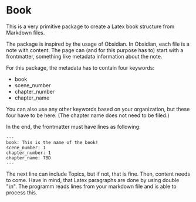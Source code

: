 # Book

This is a very primitive package to create a Latex book structure from Markdown files.

The package is inspired by the usage of Obsidian. In Obsidian, each file is a note with content. The page can (and for this purpose has to) start with a frontmatter, something like metadata information about the note.

For this package, the metadata has to contain four keywords:
- book
- scene_number
- chapter_number
- chapter_name

You can also use any other keywords based on your organization, but these four have to be here. (The chapter name does not need to be filed.)

In the end, the frontmatter must have lines as following:

```
---
book: This is the name of the book!
scene_number: 1
chapter_number: 1
chapter_name: TBD
---
```

The next line can include Topics, but if not, that is fine. Then, content needs to come. Have in mind, that Latex paragraphs are done by using double "\n". The programm reads lines from your markdown file and is able to process this.